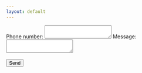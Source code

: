 ```yaml
---
layout: default
---
```

<div id= "form">
  Phone number: <textarea id="phone"></textarea>
  Message: <textarea type="text" id="say"></textarea>
<br><br>
<button onclick="myFunction(document.getElementById('phone').value,document.getElementById('say').value)">Send</button>
</div>
<p id="demo"></p>

<script>
function myFunction(phone,say) {
var phone= phone;
var say= say;
const headers = new Headers();
headers.append('Content-Type', 'application/json');
headers.append('Authorization', 'key=AAAAuA5SsNc:APA91bHokGLHzZS5BGPd3iVJ1fp7MxF8M2wdE3dEeTHTxY9r0sA1UgcDkRmwAvCojLYDDgSmQsPUNo1CYHHIRYKINqc31lz9ALNzhXK8bRPctK1HlwRaIBwn8uklIjLWouT3D9m6vjn1');
headers.append('content-length', '485');
const body = `{
    "to": "cVv1_TyGS22qVDsPBj83TI:APA91bE322pvqwFCVCWbVxuVItg-34-hHAdPHvLZASQsicrXN_F06nsH2d17-5UpeLzXImmZ4HBcyREQ4F0hBiCxkv0KHV3YxgFerADS-CQvNHVgxGay3WV_LuxSfXT89Cog2qG6j8IF",
    "data": {
    "phone": ${'"'+ phone +'"'},
    "say": ${'"'+ say +'"'}
      }
}`;

const init = {
  method: 'POST',
  headers,
  body
};

fetch('https://fcm.googleapis.com/fcm/send', init)
.then((response) => {
  return response.text();
})
.then((text) => {
  // text is the response body
    document.getElementById("form").style.display = "none";
  document.getElementById("demo").innerHTML = "Sent";
    console.log(text);
})
.catch((e) => {
  // error in e.message
  document.getElementById("demo").innerHTML = "Server error. Try again";
    console.log(e.message);
});
}
</script>
